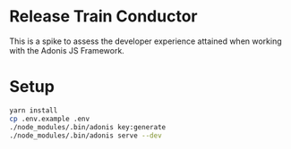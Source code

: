 # Release Train Conductor

This is a spike to assess the developer experience attained when working with the Adonis JS Framework.

# Setup

```bash
yarn install
cp .env.example .env
./node_modules/.bin/adonis key:generate
./node_modules/.bin/adonis serve --dev
```
